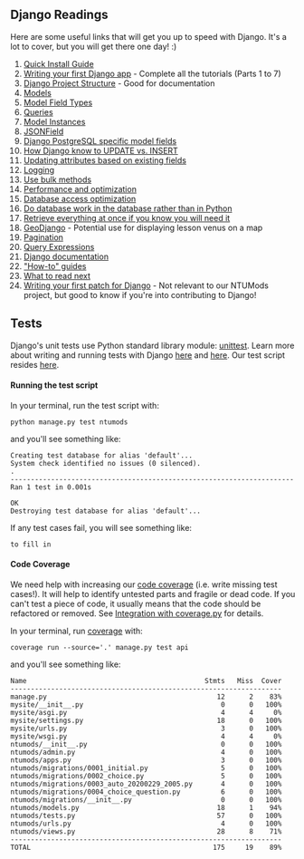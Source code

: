 ## Django Readings
Here are some useful links that will get you up to speed with Django. It's a lot to cover, but you will get there one day! :)
1. [Quick Install Guide](https://docs.djangoproject.com/en/3.0/intro/install/)
1. [Writing your first Django app](https://docs.djangoproject.com/en/3.0/intro/tutorial01/) - Complete all the tutorials (Parts 1 to 7)
1. [Django Project Structure](https://docs.djangoproject.com/en/3.0/intro/reusable-apps/#your-project-and-your-reusable-app) - Good for documentation
1. [Models](https://docs.djangoproject.com/en/3.0/topics/db/models/)
1. [Model Field Types](https://docs.djangoproject.com/en/3.0/ref/models/fields/#model-field-types)
1. [Queries](https://docs.djangoproject.com/en/3.0/topics/db/queries/)
1. [Model Instances](https://docs.djangoproject.com/en/3.0/ref/models/instances/)
1. [JSONField](https://docs.djangoproject.com/en/3.0/ref/contrib/postgres/fields/#django.contrib.postgres.fields.JSONField)
1. [Django PostgreSQL specific model fields](https://docs.djangoproject.com/en/3.0/ref/contrib/postgres/fields/)
1. [How Django know to UPDATE vs. INSERT](https://docs.djangoproject.com/en/3.0/ref/models/instances/#how-django-knows-to-update-vs-insert)
1. [Updating attributes based on existing fields](https://docs.djangoproject.com/en/3.0/ref/models/instances/#updating-attributes-based-on-existing-fields)
1. [Logging](https://docs.djangoproject.com/en/3.0/topics/logging/)
1. [Use bulk methods](https://docs.djangoproject.com/en/3.0/topics/db/optimization/#use-bulk-methods)
1. [Performance and optimization](https://docs.djangoproject.com/en/3.0/topics/performance/)
1. [Database access optimization](https://docs.djangoproject.com/en/3.0/topics/db/optimization/)
1. [Do database work in the database rather than in Python](https://docs.djangoproject.com/en/3.0/topics/db/optimization/#do-database-work-in-the-database-rather-than-in-python)
1. [Retrieve everything at once if you know you will need it](https://docs.djangoproject.com/en/3.0/topics/db/optimization/#retrieve-everything-at-once-if-you-know-you-will-need-it)
1. [GeoDjango](https://docs.djangoproject.com/en/3.0/ref/contrib/gis/) - Potential use for displaying lesson venus on a map
1. [Pagination](https://docs.djangoproject.com/en/3.0/topics/pagination/)
1. [Query Expressions](https://docs.djangoproject.com/en/3.0/ref/models/expressions/)
1. [Django documentation](https://docs.djangoproject.com/en/3.0/)
1. ["How-to" guides](https://docs.djangoproject.com/en/3.0/howto/)
1. [What to read next](https://docs.djangoproject.com/en/3.0/intro/whatsnext/)
1. [Writing your first patch for Django](https://docs.djangoproject.com/en/3.0/intro/contributing/) - Not relevant to our NTUMods project, but good to know if you're into contributing to Django!

## Tests
Django's unit tests use Python standard library module: [unittest](https://docs.python.org/3/library/unittest.html#module-unittest). Learn more about writing and running tests with Django [here](https://docs.djangoproject.com/en/3.0/topics/testing/overview/) and [here](https://docs.djangoproject.com/en/3.0/intro/tutorial05/). Our test script resides [here](#). 

#### Running the test script

In your terminal, run the test script with:
```
python manage.py test ntumods
```

and you'll see something like:
```
Creating test database for alias 'default'...
System check identified no issues (0 silenced).
.
----------------------------------------------------------------------
Ran 1 test in 0.001s

OK
Destroying test database for alias 'default'...
```

If any test cases fail, you will see something like:
```
to fill in
```

#### Code Coverage

We need help with increasing our [code coverage](https://adamj.eu/tech/2019/04/30/getting-a-django-application-to-100-percent-coverage/) (i.e. write missing test cases!). It will help to identify untested parts and fragile or dead code. If you can't test a piece of code, it usually means that the code should be refactored or removed. See [Integration with coverage.py](https://docs.djangoproject.com/en/3.0/topics/testing/advanced/#topics-testing-code-coverage) for details.

In your terminal, run [coverage](https://pypi.org/project/coverage/) with:
```
coverage run --source='.' manage.py test api
```

and you'll see something like:
```
Name                                            Stmts   Miss  Cover
-------------------------------------------------------------------
manage.py                                          12      2    83%
mysite/__init__.py                                  0      0   100%
mysite/asgi.py                                      4      4     0%
mysite/settings.py                                 18      0   100%
mysite/urls.py                                      3      0   100%
mysite/wsgi.py                                      4      4     0%
ntumods/__init__.py                                 0      0   100%
ntumods/admin.py                                    4      0   100%
ntumods/apps.py                                     3      0   100%
ntumods/migrations/0001_initial.py                  5      0   100%
ntumods/migrations/0002_choice.py                   5      0   100%
ntumods/migrations/0003_auto_20200229_2005.py       4      0   100%
ntumods/migrations/0004_choice_question.py          6      0   100%
ntumods/migrations/__init__.py                      0      0   100%
ntumods/models.py                                  18      1    94%
ntumods/tests.py                                   57      0   100%
ntumods/urls.py                                     4      0   100%
ntumods/views.py                                   28      8    71%
-------------------------------------------------------------------
TOTAL                                             175     19    89%
```